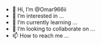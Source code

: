 - 👋 Hi, I’m @Omar966ii
- 👀 I’m interested in ...
- 🌱 I’m currently learning ...
- 💞️ I’m looking to collaborate on ...
- 📫 How to reach me ...

<!---
Omar966ii/Omar966ii is a ✨ special ✨ repository because its `README.md` (this file) appears on your GitHub profile.
You can click the Preview link to take a look at your changes.
--->
